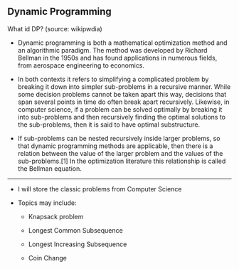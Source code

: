 ## Dynamic Programming  

What id DP?  (source: wikipwdia)

* Dynamic programming is both a mathematical optimization method and an algorithmic paradigm. The method was developed by Richard Bellman in the 1950s and has found applications in numerous fields, from aerospace engineering to economics.  

* In both contexts it refers to simplifying a complicated problem by breaking it down into simpler sub-problems in a recursive manner. While some decision problems cannot be taken apart this way, decisions that span several points in time do often break apart recursively. Likewise, in computer science, if a problem can be solved optimally by breaking it into sub-problems and then recursively finding the optimal solutions to the sub-problems, then it is said to have optimal substructure.  

* If sub-problems can be nested recursively inside larger problems, so that dynamic programming methods are applicable, then there is a relation between the value of the larger problem and the values of the sub-problems.[1] In the optimization literature this relationship is called the Bellman equation.

---

- I will store the classic problems from Computer Science

- Topics may include:  
    
    - Knapsack problem  

    - Longest Common Subsequence

    - Longest Increasing Subsequence

    - Coin Change